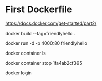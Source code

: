 # First Dockerfile

https://docs.docker.com/get-started/part2/

docker build --tag=friendlyhello .

docker run -d -p 4000:80 friendlyhello

docker container ls

docker container stop 1fa4ab2cf395

docker login

